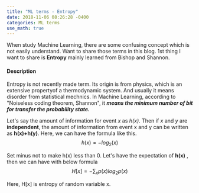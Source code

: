 ```yaml
---
title: "ML terms - Entropy"
date: 2018-11-06 08:26:28 -0400
categories: ML terms
use_math: true
---
```


When study Machine Learning, there are some confusing concept which is not easily understand. Want to share those terms in this blog.
1st thing I want to share is **Entropy** mainly learned from Bishop and Shannon.

#### Description
Entropy is not recently made term. Its origin is from physics, which is an extensive propertyof a thermodynamic system. And usually it means disorder from statistical mechnics.
In Machine Learning, according to "Noiseless coding theorem, Shannon", it ***means the minimum number of bit for transfer the probability state.***

Let's say the amount of information for event *x* as *h(x)*.
Then if *x* and *y* are **independent**, the amount of information from event x and y can be written as **h(x)+h(y)**.
Here, we can have the formula like this.  $$h(x) = -log_2(x)$$

Set minus not to make h(x) less than 0.
Let's have the expectation of **h(x)** , then we can have with below formula
$$H[x]=-\sum_xp(x)log_2p(x)$$

Here, H[x] is entropy of random variable x.




